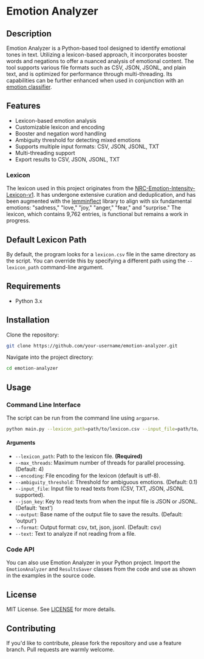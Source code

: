# Emotion Analyzer

## Description

Emotion Analyzer is a Python-based tool designed to identify emotional tones in text. Utilizing a lexicon-based approach, it incorporates booster words and negations to offer a nuanced analysis of emotional content. The tool supports various file formats such as CSV, JSON, JSONL, and plain text, and is optimized for performance through multi-threading. Its capabilities can be further enhanced when used in conjunction with an [emotion classifier](https://huggingface.co/AdamCodd/distilbert-base-uncased-finetuned-emotion-balanced).

## Features

- Lexicon-based emotion analysis
- Customizable lexicon and encoding
- Booster and negation word handling
- Ambiguity threshold for detecting mixed emotions
- Supports multiple input formats: CSV, JSON, JSONL, TXT
- Multi-threading support
- Export results to CSV, JSON, JSONL, TXT

### Lexicon

The lexicon used in this project originates from the [NRC-Emotion-Intensity-Lexicon-v1](https://saifmohammad.com/WebPages/NRC-Emotion-Lexicon.htm). It has undergone extensive curation and deduplication, and has been augmented with the [lemminflect](https://github.com/bjascob/LemmInflect) library to align with six fundamental emotions: "sadness," "love," "joy," "anger," "fear," and "surprise." The lexicon, which contains 9,762 entries, is functional but remains a work in progress.

## Default Lexicon Path

By default, the program looks for a `lexicon.csv` file in the same directory as the script. You can override this by specifying a different path using the `--lexicon_path` command-line argument.

## Requirements

- Python 3.x

## Installation

Clone the repository:

```bash
git clone https://github.com/your-username/emotion-analyzer.git
```

Navigate into the project directory:

```bash
cd emotion-analyzer
```

## Usage

### Command Line Interface

The script can be run from the command line using `argparse`. 

```bash
python main.py --lexicon_path=path/to/lexicon.csv --input_file=path/to/input.txt --output=output_file_name --format=csv
```

#### Arguments

- `--lexicon_path`: Path to the lexicon file. **(Required)**
- `--max_threads`: Maximum number of threads for parallel processing. (Default: 4)
- `--encoding`: File encoding for the lexicon (default is utf-8).
- `--ambiguity_threshold`: Threshold for ambiguous emotions. (Default: 0.1)
- `--input_file`: Input file to read texts from (CSV, TXT, JSON, JSONL supported).
- `--json_key`: Key to read texts from when the input file is JSON or JSONL. (Default: 'text')
- `--output`: Base name of the output file to save the results. (Default: 'output')
- `--format`: Output format: csv, txt, json, jsonl. (Default: csv)
- `--text`: Text to analyze if not reading from a file.

### Code API

You can also use Emotion Analyzer in your Python project. Import the `EmotionAnalyzer` and `ResultsSaver` classes from the code and use as shown in the examples in the source code.

## License

MIT License. See [LICENSE](LICENSE) for more details.

## Contributing

If you'd like to contribute, please fork the repository and use a feature branch. Pull requests are warmly welcome.
